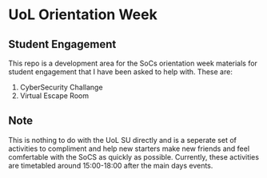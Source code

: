 # UoL Orientation Week

## Student Engagement

This repo is a development area for the SoCs orientation week materials for student engagement that I have been asked to help with. These are:

1. CyberSecurity Challange
1. Virtual Escape Room

## Note

This is nothing to do with the UoL SU directly and is a seperate set of activities to compliment and help new starters make new friends and feel comfertable with the SoCS as quickly as possible. Currently, these activities are timetabled around 15:00-18:00 after the main days events. 
